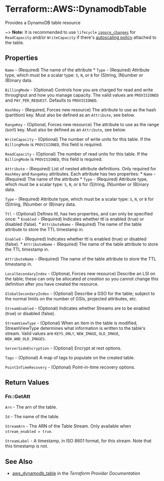 # Terraform::AWS::DynamodbTable

Provides a DynamoDB table resource

~> **Note:** It is recommended to use `lifecycle` [`ignore_changes`](/docs/configuration/resources.html#ignore_changes) for `ReadCapacity` and/or `WriteCapacity` if there's [autoscaling policy](/docs/providers/aws/r/appautoscaling_policy.html) attached to the table.

## Properties

`Name` - (Required) The name of the attribute * `Type` - (Required) Attribute type, which must be a scalar type: `S`, `N`, or `B` for (S)tring, (N)umber or (B)inary data.

`BillingMode` - (Optional) Controls how you are charged for read and write throughput and how you manage capacity. The valid values are `PROVISIONED` and `PAY_PER_REQUEST`. Defaults to `PROVISIONED`.

`HashKey` - (Required, Forces new resource) The attribute to use as the hash (partition) key. Must also be defined as an `Attribute`, see below.

`RangeKey` - (Optional, Forces new resource) The attribute to use as the range (sort) key. Must also be defined as an `Attribute`, see below.

`WriteCapacity` - (Optional) The number of write units for this table. If the `BillingMode` is `PROVISIONED`, this field is required.

`ReadCapacity` - (Optional) The number of read units for this table. If the `BillingMode` is `PROVISIONED`, this field is required.

`Attribute` - (Required) List of nested attribute definitions. Only required for `HashKey` and `RangeKey` attributes. Each attribute has two properties: * `Name` - (Required) The name of the attribute * `Type` - (Required) Attribute type, which must be a scalar type: `S`, `N`, or `B` for (S)tring, (N)umber or (B)inary data.

`Type` - (Required) Attribute type, which must be a scalar type: `S`, `N`, or `B` for (S)tring, (N)umber or (B)inary data.

`Ttl` - (Optional) Defines ttl, has two properties, and can only be specified once: * `Enabled` - (Required) Indicates whether ttl is enabled (true) or disabled (false). * `AttributeName` - (Required) The name of the table attribute to store the TTL timestamp in.

`Enabled` - (Required) Indicates whether ttl is enabled (true) or disabled (false). * `AttributeName` - (Required) The name of the table attribute to store the TTL timestamp in.

`AttributeName` - (Required) The name of the table attribute to store the TTL timestamp in.

`LocalSecondaryIndex` - (Optional, Forces new resource) Describe an LSI on the table; these can only be allocated *at creation* so you cannot change this definition after you have created the resource.

`GlobalSecondaryIndex` - (Optional) Describe a GSO for the table; subject to the normal limits on the number of GSIs, projected attributes, etc.

`StreamEnabled` - (Optional) Indicates whether Streams are to be enabled (true) or disabled (false).

`StreamViewType` - (Optional) When an item in the table is modified, StreamViewType determines what information is written to the table's stream. Valid values are `KEYS_ONLY`, `NEW_IMAGE`, `OLD_IMAGE`, `NEW_AND_OLD_IMAGES`.

`ServerSideEncryption` - (Optional) Encrypt at rest options.

`Tags` - (Optional) A map of tags to populate on the created table.

`PointInTimeRecovery` - (Optional) Point-in-time recovery options.


## Return Values

### Fn::GetAtt

`Arn` - The arn of the table.

`Id` - The name of the table.

`StreamArn` - The ARN of the Table Stream. Only available when `stream_enabled = true`.

`StreamLabel` - A timestamp, in ISO 8601 format, for this stream. Note that this timestamp is not.

## See Also

* [aws_dynamodb_table](https://www.terraform.io/docs/providers/aws/r/dynamodb_table.html) in the _Terraform Provider Documentation_